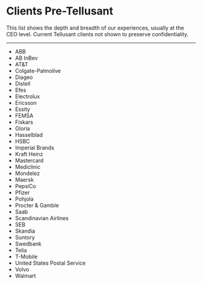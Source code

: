 # Clients Pre-Tellusant
This list shows the depth and breadth of our experiences, usually at the CEO level. Current Tellusant clients not shown to preserve confidentiality.

---
- ABB  
- AB InBev
- AT&T
- Colgate-Palmolive
- Diageo  
- Distell
- Efes
- Electrolux  
- Ericsson  
- Essity
- FEMSA
- Fiskars
- Gloria
- Hasselblad
- HSBC
- Imperial Brands
- Kraft Heinz
- Mastercard
- Mediclinic
- Mondelez
- Maersk
- PepsiCo
- Pfizer
- Pohjola
- Procter & Gamble
- Saab
- Scandinavian Airlines
- SEB
- Skandia
- Suntory
- Swedbank
- Telia
- T-Mobile
- United States Postal Service
- Volvo
- Walmart

